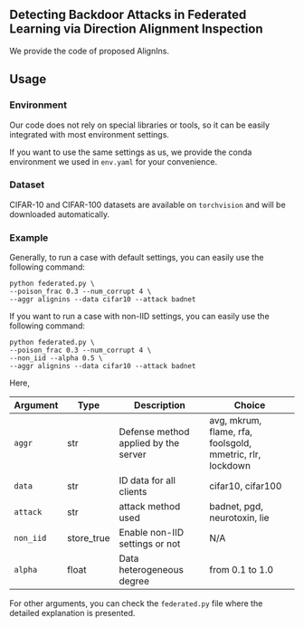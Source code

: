 ## Detecting Backdoor Attacks in Federated Learning via Direction Alignment Inspection

We provide the code of proposed AlignIns.

## Usage

### Environment

Our code does not rely on special libraries or tools, so it can be easily integrated with most environment settings. 

If you want to use the same settings as us, we provide the conda environment we used in `env.yaml` for your convenience.

### Dataset

CIFAR-10 and CIFAR-100 datasets are available on `torchvision` and will be downloaded automatically.

### Example

Generally, to run a case with default settings, you can easily use the following command:

```
python federated.py \
--poison_frac 0.3 --num_corrupt 4 \
--aggr alignins --data cifar10 --attack badnet
```

If you want to run a case with non-IID settings, you can easily use the following command:

```
python federated.py \
--poison_frac 0.3 --num_corrupt 4 \
--non_iid --alpha 0.5 \
--aggr alignins --data cifar10 --attack badnet
```

Here,

| Argument        | Type       | Description   | Choice |
|-----------------|------------|---------------|--------|
| `aggr`         | str   | Defense method applied by the server | avg, mkrum, flame, rfa, foolsgold, mmetric, rlr, lockdown|
| `data`    |   str     | ID data for all clients          | cifar10, cifar100 |
| `attack`         | str | attack method used   | badnet, pgd, neurotoxin, lie |
| `non_iid`         | store_true | Enable non-IID settings or not      | N/A |
| `alpha`         | float | Data heterogeneous degree     | from 0.1 to 1.0|

For other arguments, you can check the `federated.py` file where the detailed explanation is presented.


